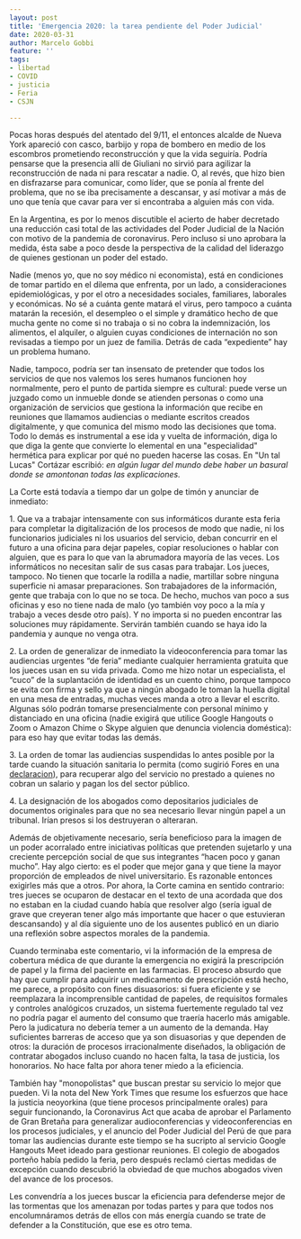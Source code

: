```yaml
---
layout: post
title: 'Emergencia 2020: la tarea pendiente del Poder Judicial'
date: 2020-03-31
author: Marcelo Gobbi
feature: ''
tags:
- libertad
- COVID
- justicia
- Feria
- CSJN

---
```

Pocas horas después del atentado del 9/11, el entonces alcalde de Nueva York apareció con casco, barbijo y ropa de bombero en medio de los escombros prometiendo reconstrucción y que la vida seguiría. Podría pensarse que la presencia allí de Giuliani no sirvió para agilizar la reconstrucción de nada ni para rescatar a nadie. O, al revés, que hizo bien en disfrazarse para comunicar, como líder, que se ponía al frente del problema, que no se iba precisamente a descansar, y así motivar a más de uno que tenía que cavar para ver si encontraba a alguien más con vida.

En la Argentina, es por lo menos discutible el acierto de haber decretado una reducción casi total de las actividades del Poder Judicial de la Nación con motivo de la pandemia de coronavirus. Pero incluso si uno aprobara la medida, ésta sabe a poco desde la perspectiva de la calidad del liderazgo de quienes gestionan un poder del estado.

Nadie (menos yo, que no soy médico ni economista), está en condiciones de tomar partido en el dilema que enfrenta, por un lado, a consideraciones epidemiológicas, y por el otro a necesidades sociales, familiares, laborales y económicas. No sé a cuánta gente matará el virus, pero tampoco a cuánta matarán la recesión, el desempleo o el simple y dramático hecho de que mucha gente no come si no trabaja o si no cobra la indemnización, los alimentos, el alquiler, o alguien cuyas condiciones de internación no son revisadas a tiempo por un juez de familia. Detrás de cada “expediente” hay un problema humano.

Nadie, tampoco, podría ser tan insensato de pretender que todos los servicios de que nos valemos los seres humanos funcionen hoy normalmente, pero el punto de partida siempre es cultural: puede verse un juzgado como un inmueble donde se atienden personas o como una organización de servicios que gestiona la información que recibe en reuniones que llamamos audiencias o mediante escritos creados digitalmente, y que comunica del mismo modo las decisiones que toma. Todo lo demás es instrumental a ese ida y vuelta de información, diga lo que diga la gente que convierte lo elemental en una "especialidad" hermética para explicar por qué no pueden hacerse las cosas. En "Un tal Lucas" Cortázar escribió: _en algún lugar del mundo debe haber un basural donde se amontonan todas las explicaciones._

La Corte está todavía a tiempo dar un golpe de timón y anunciar de inmediato:

1\. Que va a trabajar intensamente con sus informáticos durante esta feria para completar la digitalización de los procesos de modo que nadie, ni los funcionarios judiciales ni los usuarios del servicio, deban concurrir en el futuro a una oficina para dejar papeles, copiar resoluciones o hablar con alguien, que es para lo que van la abrumadora mayoría de las veces. Los informáticos no necesitan salir de sus casas para trabajar. Los jueces, tampoco. No tienen que tocarle la rodilla a nadie, martillar sobre ninguna superficie ni amasar preparaciones. Son trabajadores de la información, gente que trabaja con lo que no se toca. De hecho, muchos van poco a sus oficinas y eso no tiene nada de malo (yo también voy poco a la mía y trabajo a veces desde otro país). Y no importa si no pueden encontrar las soluciones muy rápidamente. Servirán también cuando se haya ido la pandemia y aunque no venga otra.

2\. La orden de generalizar de inmediato la videoconferencia para tomar las audiencias urgentes “de feria” mediante cualquier herramienta gratuita que los jueces usan en su vida privada. Como me hizo notar un especialista, el “cuco” de la suplantación de identidad es un cuento chino, porque tampoco se evita con firma y sello ya que a ningún abogado le toman la huella digital en una mesa de entradas, muchas veces manda a otro a llevar el escrito. Algunas sólo podrán tomarse presencialmente con personal mínimo y distanciado en una oficina (nadie exigirá que utilice Google Hangouts o Zoom o Amazon Chime o Skype alguien que denuncia violencia doméstica): para eso hay que evitar todas las demás.

3\. La orden de tomar las audiencias suspendidas lo antes posible por la tarde cuando la situación sanitaria lo permita (como sugirió Fores en una [declaracion](https://foresjusticia.org/2020/03/18/coronavirus-cuidar-la-salud-y-tambien-el-servicio-de-justicia/)), para recuperar algo del servicio no prestado a quienes no cobran un salario y pagan los del sector público.

4\. La designación de los abogados como depositarios judiciales de documentos originales para que no sea necesario llevar ningún papel a un tribunal. Irían presos si los destruyeran o alteraran.

Además de objetivamente necesario, sería beneficioso para la imagen de un poder acorralado entre iniciativas políticas que pretenden sujetarlo y una creciente percepción social de que sus integrantes “hacen poco y ganan mucho”. Hay algo cierto: es el poder que mejor gana y que tiene la mayor proporción de empleados de nivel universitario. Es razonable entonces exigirles más que a otros. Por ahora, la Corte camina en sentido contrario: tres jueces se ocuparon de destacar en el texto de una acordada que dos no estaban en la ciudad cuando había que resolver algo (sería igual de grave que creyeran tener algo más importante que hacer o que estuvieran descansando) y al día siguiente uno de los ausentes publicó en un diario una reflexión sobre aspectos morales de la pandemia.

Cuando terminaba este comentario, vi la información de la empresa de cobertura médica de que durante la emergencia no exigirá la prescripción de papel y la firma del paciente en las farmacias. El proceso absurdo que hay que cumplir para adquirir un medicamento de prescripción está hecho, me parece, a propósito con fines disuasorios: si fuera eficiente y se reemplazara la incomprensible cantidad de papeles, de requisitos formales y controles analógicos cruzados, un sistema fuertemente regulado tal vez no podría pagar el aumento del consumo que traería hacerlo más amigable. Pero la judicatura no debería temer a un aumento de la demanda. Hay suficientes barreras de acceso que ya son disuasorias y que dependen de otros: la duración de procesos irracionalmente diseñados, la obligación de contratar abogados incluso cuando no hacen falta, la tasa de justicia, los honorarios. No hace falta por ahora tener miedo a la eficiencia.

También hay "monopolistas" que buscan prestar su servicio lo mejor que pueden. Vi la nota del New York Times que resume los esfuerzos que hace la justicia neoyorkina (que tiene procesos principalmente orales) para seguir funcionando, la Coronavirus Act que acaba de aprobar el Parlamento de Gran Bretaña para generalizar audioconferencias y videoconferencias en los procesos judiciales, y el anuncio del Poder Judicial del Perú de que para tomar las audiencias durante este tiempo se ha sucripto al servicio Google Hangouts Meet ideado para gestionar reuniones. El colegio de abogados porteño había pedido la feria, pero después reclamó ciertas medidas de excepción cuando descubrió la obviedad de que muchos abogados viven del avance de los procesos.

Les convendría a los jueces buscar la eficiencia para defenderse mejor de las tormentas que los amenazan por todas partes y para que todos nos encolumnáramos detrás de ellos con más energía cuando se trate de defender a la Constitución, que ese es otro tema.